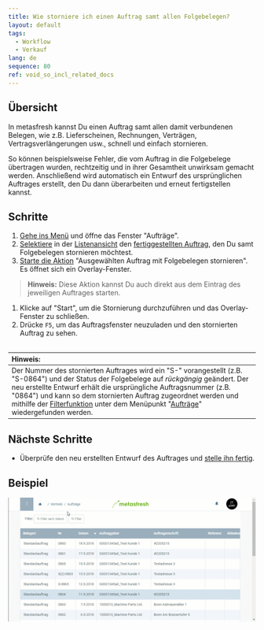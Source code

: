 ```yaml
---
title: Wie storniere ich einen Auftrag samt allen Folgebelegen?
layout: default
tags:
  - Workflow
  - Verkauf
lang: de
sequence: 80
ref: void_so_incl_related_docs
---
```


## Übersicht
In metasfresh kannst Du einen Auftrag samt allen damit verbundenen Belegen, wie z.B. Lieferscheinen, Rechnungen, Verträgen, Vertragsverlängerungen usw., schnell und einfach stornieren.

So können beispielsweise Fehler, die vom Auftrag in die Folgebelege übertragen wurden, rechtzeitig und in ihrer Gesamtheit unwirksam gemacht werden. Anschließend wird automatisch ein Entwurf des ursprünglichen Auftrages erstellt, den Du dann überarbeiten und erneut fertigstellen kannst.

## Schritte
1. [Gehe ins Menü](Menu) und öffne das Fenster "Aufträge".
1. [Selektiere](AuswahlBelege) in der [Listenansicht](Ansichten) den [fertiggestellten Auftrag](Auftrag_erfassen), den Du samt Folgebelegen stornieren möchtest.
1. [Starte die Aktion](AktionStarten) "Ausgewählten Auftrag mit Folgebelegen stornieren". Es öffnet sich ein Overlay-Fenster.
 >**Hinweis:** Diese Aktion kannst Du auch direkt aus dem Eintrag des jeweiligen Auftrages starten.

1. Klicke auf "Start", um die Stornierung durchzuführen und das Overlay-Fenster zu schließen.
1. Drücke `F5`, um das Auftragsfenster neuzuladen und den stornierten Auftrag zu sehen.
<br><br>

| **Hinweis:** |
| :--- |
| Der Nummer des stornierten Auftrages wird ein "S-" vorangestellt (z.B. "S-0864") und der Status der Folgebelege auf *rückgängig* geändert. Der neu erstellte Entwurf erhält die ursprüngliche Auftragsnummer (z.B. "0864") und kann so dem stornierten Auftrag zugeordnet werden und mithilfe der [Filterfunktion](Filterfunktion) unter dem Menüpunkt "[Aufträge](Menu)" wiedergefunden werden. |

## Nächste Schritte
- Überprüfe den neu erstellten Entwurf des Auftrages und [stelle ihn fertig](BelegverarbeitungFertigstellen).

## Beispiel
![](assets/Auftrag_stornieren_inkl_Folgebelegen.gif)
